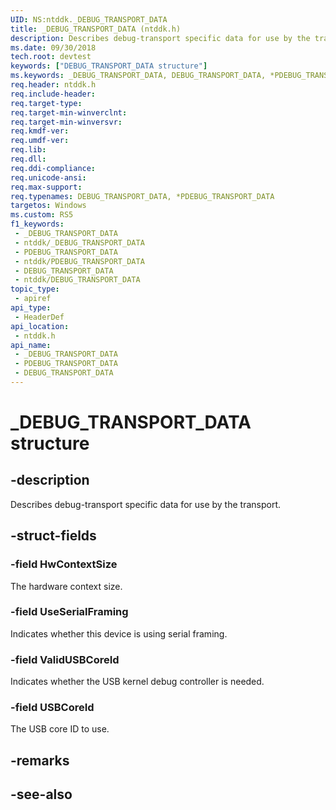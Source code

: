 ```yaml
---
UID: NS:ntddk._DEBUG_TRANSPORT_DATA
title: _DEBUG_TRANSPORT_DATA (ntddk.h)
description: Describes debug-transport specific data for use by the transport.
ms.date: 09/30/2018
tech.root: devtest
keywords: ["DEBUG_TRANSPORT_DATA structure"]
ms.keywords: _DEBUG_TRANSPORT_DATA, DEBUG_TRANSPORT_DATA, *PDEBUG_TRANSPORT_DATA,
req.header: ntddk.h
req.include-header: 
req.target-type: 
req.target-min-winverclnt: 
req.target-min-winversvr: 
req.kmdf-ver: 
req.umdf-ver: 
req.lib: 
req.dll: 
req.ddi-compliance: 
req.unicode-ansi: 
req.max-support: 
req.typenames: DEBUG_TRANSPORT_DATA, *PDEBUG_TRANSPORT_DATA
targetos: Windows
ms.custom: RS5
f1_keywords:
 - _DEBUG_TRANSPORT_DATA
 - ntddk/_DEBUG_TRANSPORT_DATA
 - PDEBUG_TRANSPORT_DATA
 - ntddk/PDEBUG_TRANSPORT_DATA
 - DEBUG_TRANSPORT_DATA
 - ntddk/DEBUG_TRANSPORT_DATA
topic_type:
 - apiref
api_type:
 - HeaderDef
api_location:
 - ntddk.h
api_name:
 - _DEBUG_TRANSPORT_DATA
 - PDEBUG_TRANSPORT_DATA
 - DEBUG_TRANSPORT_DATA
---
```


# _DEBUG_TRANSPORT_DATA structure


## -description

Describes debug-transport specific data for use by the transport.

## -struct-fields

### -field HwContextSize

The hardware context size.

### -field UseSerialFraming

Indicates whether this device is using serial framing.

### -field ValidUSBCoreId

Indicates whether the USB kernel debug controller is needed.

### -field USBCoreId

The USB core ID to use.

## -remarks

## -see-also

